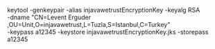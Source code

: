 keytool -genkeypair -alias injavawetrustEncryptionKey -keyalg RSA \
-dname "CN=Levent Erguder ,OU=Unit,O=injavawetrust,L=Tuzla,S=Istanbul,C=Turkey" \
-keypass a12345 -keystore injavawetrustEncryptionKey.jks -storepass a12345
